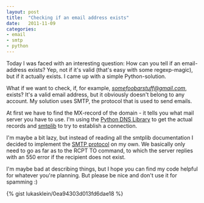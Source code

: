 ```yaml
---
layout: post
title:  "Checking if an email address exists"
date:   2011-11-09
categories:
- email
- smtp
- python
---
```


Today I was faced with an interesting question: How can you tell if an
email-address exists? Yep, not if it's valid (that's easy with some
regexp-magic), but if it actually exists. I came up with a simple
Python-solution.

What if we want to check, if, for example, *somefoobarstuff@gmail.com*, exists?
It's a valid email address, but it obviously doesn't belong to any account. My
solution uses SMTP, the protocol that is used to send emails.

At first we have to find the MX-record of the domain - it tells you what mail
server you have to use. I'm using the [Python DNS Library](http://sourceforge.net/projects/pydns/) to get the actual
records and [smtplib](http://docs.python.org/library/smtplib.html) to try to establish a connection.

I'm maybe a bit lazy, but instead of reading all the smtplib documentation I
decided to implement the [SMTP protocol](http://en.wikipedia.org/wiki/SMTP#SMTP_transport_example) on my own. We basically only need to
go as far as to the RCPT TO command, to which the server replies with an 550
error if the recipient does not exist.

I'm maybe bad at describing things, but I hope you can find my code helpful for
whatever you're planning. But please be nice and don't use it for spamming :)

{% gist lukasklein/0ea94303d013fd6dae18 %}

